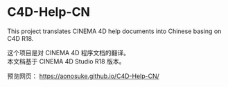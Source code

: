 # C4D-Help-CN 
This project translates CINEMA 4D help documents into Chinese basing on C4D R18.  
  
这个项目是对 CINEMA 4D 程序文档的翻译。   
本文档基于 CINEMA 4D Studio R18 版本。   

预览网页：
https://aonosuke.github.io/C4D-Help-CN/
